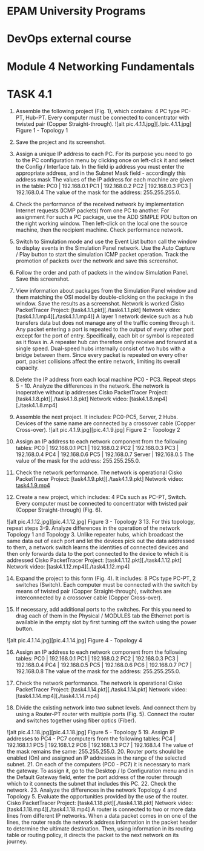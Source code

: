 # EPAM University Programs
# DevOps external course
# Module 4 Networking Fundamentals
# TASK 4.1
1. Assemble the following project (Fig. 1), which contains: 4 PC type PC-
PT, Hub-PT. Every computer must be connected to
concentrator with twisted pair (Copper Straight-through).
![alt pic.4.1.1.jpg][./pic.4.1.1.jpg]
Figure 1 - Topology 1
2. Save the project and its screenshot.
3. Assign a unique IP address to each PC. For its purpose
you need to go to the PC configuration menu by clicking once on
left-click it and select the Config / Interface tab. In the field ip
address you must enter the appropriate address, and in the Subnet Mask field - accordingly
this address mask 
The values ​​of the IP address for each machine are given in the table:
PC0 | 192.168.0.1
PC1 | 192.168.0.2
PC2 | 192.168.0.3
PC3 | 192.168.0.4
The value of the mask for the address: 255.255.255.0.
4. Check the performance of the received network by implementation
Internet requests (ICMP packets) from one PC to another. For assignment
For such a PC package, use the ADD SIMPLE PDU button on the right
working window. Then left-click on the local one
the source machine, then the recipient machine. Check performance
network.
5. Switch to Simulation mode and use the Event List button
call the window to display events in the Simulation Panel network.
Use the Auto Capture / Play button to start the simulation
ICMP packet operation. Track the promotion of packets over the network and save
this screenshot.
6. Follow the order and path of packets in the window
Simulation Panel. Save this screenshot.
7. View information about packages from the Simulation Panel window and them
matching the OSI model by double-clicking on the package in the window. 
Save the results as a screenshot.
Network is worked
Cisko PacketTracer Project: [task4.1.1.pkt][./task4.1.1.pkt]
Network video:  [task4.1.1.mp4][./task4.1.1.mp4)]
A layer 1 network device such as a hub transfers data but does not manage 
any of the traffic coming through it. Any packet entering a port is repeated 
to the output of every other port except for the port of entry. Specifically, 
each bit or symbol is repeated as it flows in. A repeater hub can therefore only 
receive and forward at a single speed. Dual-speed hubs internally consist of two 
hubs with a bridge between them. Since every packet is repeated on every other port, 
packet collisions affect the entire network, limiting its overall capacity. 

8. Delete the IP address from each local machine PC0 - PC3.
Repeat steps 5 - 10. Analyze the differences in the network.
Еhe network is inoperative without ip addresses 
Cisko PacketTracer Project: [task4.1.8.pkt][./task4.1.8.pkt]
Network video:  [task4.1.8.mp4][./task4.1.8.mp4]

9. Assemble the next project. It includes: PC0-PC5, Server,
    2 Hubs. Devices of the same name are connected by a crossover cable
(Copper Cross-over).
![alt pic.4.1.9.jpg][pic.4.1.9.jpg]
Figure 2 - Topology 2
10. Assign an IP address to each network component from the following
tables:
PC0  |   192.168.0.1
PC1  |   192.168.0.2
PC2  |   192.168.0.3
PC3  |   192.168.0.4
PC4  |   192.168.0.6
PC5  |   192.168.0.7
Server | 192.168.0.5
The value of the mask for the address: 255.255.255.0.
11. Check the network performance.
The network is operational 
Cisko PacketTracer Project: [task4.1.9.pkt][./task4.1.9.pkt]
Network video:  [task4.1.9.mp4](./task4.1.9.mp4)

12. Create a new project, which includes: 4 PCs such as PC-PT,
Switch. Every computer must be connected to
concentrator with twisted pair (Copper Straight-through) (Fig.
6).

![alt pic.4.1.12.jpg][pic.4.1.12.jpg]
Figure 3 - Topology 3
13. For this topology, repeat steps 3-9. Analyze
differences in the operation of the network Topology 1 and Topology 3.
Unlike repeater hubs, which broadcast the same data out of each port and
let the devices pick out the data addressed to them, a network switch learns 
the identities of connected devices and then only forwards data to the port 
connected to the device to which it is addressed
Cisko PacketTracer Project: [task4.1.12.pkt][./task4.1.12.pkt]
Network video:  [task4.1.12.mp4][./task4.1.12.mp4]



14. Expand the project to this form (Fig. 4). It includes: 8 PCs
type PC-PT, 2 switches (Switch). Each computer must be connected
with the switch by means of twisted pair (Copper Straight-through),
switches are interconnected by a crossover cable (Copper
Cross-over).

15. If necessary, add additional ports to the switches. For this
you need to drag each of them in the Physical / MODULES tab
the Ethernet port is available in the empty slot by first turning off the switch
using the power button.


![alt pic.4.1.14.jpg][pic.4.1.14.jpg]
Figure 4 - Topology 4

16. Assign an IP address to each network component from the following
tables:
PC0 | 192.168.0.1
PC1 | 192.168.0.2
PC2 | 192.168.0.3
PC3 | 192.168.0.4
PC4 | 192.168.0.5
PC5 | 192.168.0.6
PC6 | 192.168.0.7
PC7 | 192.168.0.8
The value of the mask for the address: 255.255.255.0.
17. Check the network performance.
The network is operational 
Cisko PacketTracer Project: [task4.1.14.pkt][./task4.1.14.pkt]
Network video:  [task4.1.14.mp4][./task4.1.14.mp4]

18. Divide the existing network into two subnet levels. And connect them by
using a Router-PT router with multiple ports (Fig. 5).
Connect the router and switches together using fiber optics
(Fiber).

![alt pic.4.1.18.jpg][pic.4.1.18.jpg]
Figure 5 - Topology 5
19. Assign IP addresses to PC4 - PC7 computers from the following
tables:
PC4 |  192.168.1.1
PC5 |  192.168.1.2
PC6 |  192.168.1.3
PC7 |  192.168.1.4
The value of the mask remains the same: 255.255.255.0.
20. Router ports should be enabled (On) and assigned an IP
addresses in the range of the selected subnet.
21. On each of the computers (PC0 - PC7) it is necessary to mark the gateway.
To assign it, go to the Desktop / Ip Configuration menu and
in the Default Gateway field, enter the port address of the router through which to
it connects the subnet that includes this PC.
22. Check the network.
23. Analyze the differences in the network Topology 4 and Topology
     5. Evaluate the opportunities provided by the use of the router. 
Cisko PacketTracer Project: [task4.1.18.pkt][./task4.1.18.pkt]
Network video:  [task4.1.18.mp4][./task4.1.18.mp4]
A router is connected to two or more data lines from different IP networks.
When a data packet comes in on one of the lines, the router reads the network 
address information in the packet header to determine the ultimate destination. 
Then, using information in its routing table or routing policy, it directs the 
packet to the next network on its journey. 
